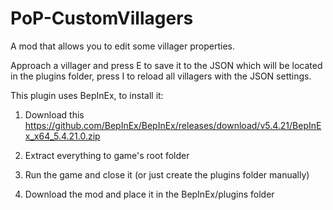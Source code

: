 # PoP-CustomVillagers
A mod that allows you to edit some villager properties.

Approach a villager and press E to save it to the JSON which will be located in the plugins folder, press I to reload all villagers with the JSON settings.

This plugin uses BepInEx, to install it:

1. Download this https://github.com/BepInEx/BepInEx/releases/download/v5.4.21/BepInEx_x64_5.4.21.0.zip

2. Extract everything to game's root folder

3. Run the game and close it (or just create the plugins folder manually)

4. Download the mod and place it in the BepInEx/plugins folder

